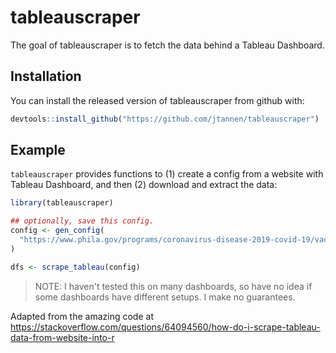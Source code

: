 
# tableauscraper

<!-- badges: start -->
<!-- badges: end -->

The goal of tableauscraper is to fetch the data behind a Tableau Dashboard.

## Installation

You can install the released version of tableauscraper from github with:

``` r
devtools::install_github("https://github.com/jtannen/tableauscraper")
```

## Example

`tableauscraper` provides functions to (1) create a config from a website with Tableau Dashboard, 
and then (2) download and extract the data:

``` r
library(tableauscraper)

## optionally, save this config.
config <- gen_config(
  "https://www.phila.gov/programs/coronavirus-disease-2019-covid-19/vaccines/data/"
)

dfs <- scrape_tableau(config)
```

> NOTE: I haven't tested this on many dashboards, so have no idea if some dashboards have different setups. I make no guarantees.

Adapted from the amazing code at  
https://stackoverflow.com/questions/64094560/how-do-i-scrape-tableau-data-from-website-into-r

